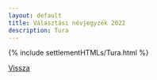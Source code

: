 ```yaml
---
layout: default
title: Választási névjegyzék 2022
description: Tura
---
```


{% include settlementHTMLs/Tura.html %}

[Vissza](./)